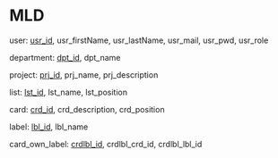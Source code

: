 # MLD

user: <u>usr_id</u>, usr_firstName, usr_lastName, usr_mail, usr_pwd, usr_role

department: <u>dpt_id</u>, dpt_name

project: <u>prj_id</u>, prj_name, prj_description

list: <u>lst_id</u>, lst_name, lst_position

card: <u>crd_id</u>, crd_description, crd_position

label: <u>lbl_id</u>, lbl_name

card_own_label: <u>crdlbl_id</u>, crdlbl_crd_id, crdlbl_lbl_id